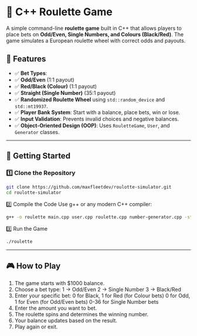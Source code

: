 # 🎰 C++ Roulette Game

A simple command-line **roulette game** built in C++ that allows players to place bets on **Odd/Even, Single Numbers, and Colours (Black/Red)**. The game simulates a European roulette wheel with correct odds and payouts.

## 🎯 Features
- ✅ **Bet Types**:
- ✅ **Odd/Even** (1:1 payout)
- ✅ **Red/Black (Colour)** (1:1 payout)
- ✅ **Straight (Single Number)** (35:1 payout)
- ✅ **Randomized Roulette Wheel** using `std::random_device` and `std::mt19937`.
- ✅ **Player Bank System**: Start with a balance, place bets, win or lose.
- ✅ **Input Validation**: Prevents invalid choices and negative balances.
- ✅ **Object-Oriented Design (OOP)**: Uses `RouletteGame`, `User`, and `Generator` classes.

---

## 🚀 Getting Started

### **1️⃣ Clone the Repository**
```bash
git clone https://github.com/maxfleetdev/roulotte-simulator.git
cd roulotte-simulator
```

2️⃣ Compile the Code
Use g++ or any modern C++ compiler:
```bash
g++ -o roulette main.cpp user.cpp roulette.cpp number-generator.cpp -std=c++17
```

3️⃣ Run the Game
```bash
./roulette
```

---
## 🎮 How to Play
1. The game starts with $1000 balance.
2. Choose a bet type:
  1 → Odd/Even
  2 → Single Number
  3 → Black/Red
3. Enter your specific bet:
  0 for Black, 1 for Red (for Colour bets)
  0 for Odd, 1 for Even (for Odd/Even bets)
  0-36 for Single Number bets
4. Enter the amount you want to bet.
5. The roulette spins and determines the winning number.
6. Your balance updates based on the result.
7. Play again or exit.
